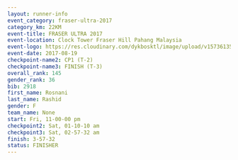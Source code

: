 ```yaml
---
layout: runner-info 
event_category: fraser-ultra-2017 
category_km: 22KM 
event-title: FRASER ULTRA 2017 
event-location: Clock Tower Fraser Hill Pahang Malaysia 
event-logo: https://res.cloudinary.com/dykbosktl/image/upload/v1573613535/Logo/logo_mfst7w.jpg 
event-date: 2017-08-19 
checkpoint-name2: CP1 (T-2) 
checkpoint-name3: FINISH (T-3) 
overall_rank: 145
gender_rank: 36
bib: 2918
first_name: Rosnani
last_name: Rashid
gender: F
team_name: None
start: Fri, 11-00-00 pm
checkpoint2: Sat, 01-10-10 am
checkpoint3: Sat, 02-57-32 am
finish: 3-57-32
status: FINISHER
---
```

